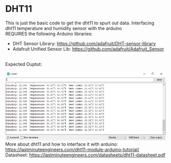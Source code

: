 # DHT11
This is just the basic code to get the dht11 to spurt out data.
Interfacing dht11 temperature and humidity sensor with the arduino
<br />
REQUIRES the following Arduino libraries:
- DHT Sensor Library: https://github.com/adafruit/DHT-sensor-library
- Adafruit Unified Sensor Lib: https://github.com/adafruit/Adafruit_Sensor
<br />
Expected Ouptut:
<br />

![alt text](https://github.com/HalbEx-Equinox/DHT11/blob/main/dht11op.PNG?raw=true)
<br />
More about dht11 and how to interface it with arduino: https://lastminuteengineers.com/dht11-module-arduino-tutorial/
<br />
Datasheet: https://lastminuteengineers.com/datasheets/dht11-datasheet.pdf
